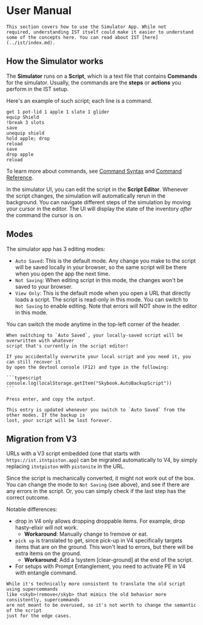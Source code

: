 # User Manual

```admonish info
This section covers how to use the Simulator App. While not
required, understanding IST itself could make it easier to understand
some of the concepts here. You can read about IST [here](../ist/index.md).
```

## How the Simulator works
The **Simulator** runs on a **Script**, which is a text file that contains
**Commands** for the simulator. Usually, the commands are the **steps** or **actions**
you perform in the IST setup.

Here's an example of such script; each line is a command.
```skybook
get 1 pot-lid 1 apple 1 slate 1 glider
equip Shield
!break 3 slots
save
unequip shield
hold apple; drop
reload
save
drop apple
reload
```

To learn more about commands, see [Command Syntax](./syntax.md) and [Command Reference](./commands.md).

In the simulator UI, you can edit the script in the **Script Editor**.
Whenever the script changes, the simulation will automatically rerun in the background.
You can navigate different steps of the simulation by moving your cursor in the editor.
The UI will display the state of the inventory *after* the command the cursor is on.

## Modes
The simulator app has 3 editing modes:
- `Auto Saved`: This is the default mode. Any change you make to the script will be saved locally in your browser,
  so the same script will be there when you open the app the next time.
- `Not Saving`: When editing script in this mode, the changes won't be saved to your browser.
- `View Only`: This is the default mode when you open a URL that directly loads a script.
  The script is read-only in this mode. You can switch to `Not Saving` to enable editing.
  Note that errors will NOT show in the editor in this mode.

You can switch the mode anytime in the top-left corner of the header.

~~~admonish warning
When switching to `Auto Saved`, your locally-saved script will be overwritten with whatever
script that's currently in the script editor!

If you accidentally overwrite your local script and you need it, you can still recover it
by open the devtool console (F12) and type in the following:

```typescript
console.log(localStorage.getItem("Skybook.AutoBackupScript"))
```

Press enter, and copy the output.

This entry is updated whenever you switch to `Auto Saved` from the other modes. If the backup is
lost, your script will be lost forever.
~~~

## Migration from V3

URLs with a V3 script embedded (one that starts with `https://ist.itntpiston.app`)
can be migrated automatically to V4, by simply replacing `itntpiston` with `pistonite`
in the URL.

Since the script is mechanically converted, it might not work out of the box.
You can change the mode to `Not Saving` (see above), and see if there are any errors
in the script. Or, you can simply check if the last step has the correct outcome.


Notable differences:
- <skyb>drop</skyb> in V4 only allows dropping droppable items. For example,
  <skyb>drop hasty-elixir</skyb> will not work.
  - **Workaround**: Manually change to <skyb>!remove</skyb> or <skyb>eat</skyb>.
- `pick up` is translated to <skyb>get</skyb>, since <skyb>pick-up</skyb> in V4
  specifically targets items that are on the ground. This won't lead to errors,
  but there will be extra items on the ground.
  - **Workaround**: Add a <skyb>!system [clear-ground]</skyb> at the end of the script.
- For setups with Prompt Entanglement, you need to activate PE in V4 with <skyb>entangle</skyb>
  command.

```admonish info
While it's technically more consistent to translate the old script using supercommands
like <skyb>!remove</skyb> that mimics the old behavior more consistently, supercommands
are not meant to be overused, so it's not worth to change the semantic of the script
just for the edge cases.
```
